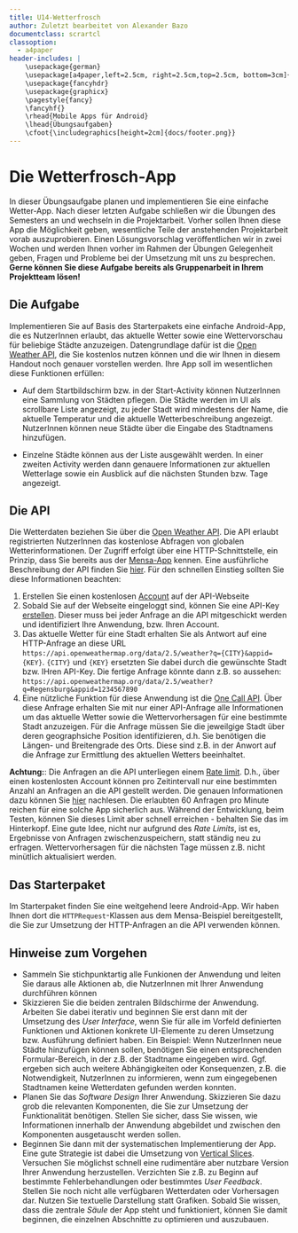 ```yaml
---
title: U14-Wetterfrosch
author: Zuletzt bearbeitet von Alexander Bazo
documentclass: scrartcl
classoption:
  - a4paper
header-includes: |
    \usepackage{german} 
    \usepackage[a4paper,left=2.5cm, right=2.5cm,top=2.5cm, bottom=3cm]{geometry}
    \usepackage{fancyhdr}
    \usepackage{graphicx}
    \pagestyle{fancy}
    \fancyhf{}
    \rhead{Mobile Apps für Android}
    \lhead{Übungsaufgaben}
    \cfoot{\includegraphics[height=2cm]{docs/footer.png}}
---
```


# Die Wetterfrosch-App

In dieser Übungsaufgabe planen und implementieren Sie eine einfache Wetter-App. Nach dieser letzten Aufgabe schließen wir die Übungen des Semesters an und wechseln in die Projektarbeit. Vorher sollen Ihnen diese App die Möglichkeit geben, wesentliche Teile der anstehenden Projektarbeit vorab auszuprobieren. Einen Lösungsvorschlag veröffentlichen wir in zwei Wochen und werden Ihnen vorher im Rahmen der Übungen Gelegenheit geben, Fragen und Probleme bei der Umsetzung mit uns zu besprechen. **Gerne können Sie diese Aufgabe bereits als Gruppenarbeit in Ihrem Projektteam lösen!**

## Die Aufgabe

Implementieren Sie auf Basis des Starterpakets eine einfache Android-App, die es NutzerInnen erlaubt, das aktuelle Wetter sowie eine Wettervorschau für beliebige Städte anzuzeigen. Datengrundlage dafür ist die [Open Weather API](https://openweathermap.org/api), die Sie kostenlos nutzen können und die wir Ihnen in diesem Handout noch genauer vorstellen werden. Ihre App soll im wesentlichen diese Funktionen erfüllen:

- Auf dem Startbildschirm bzw. in der Start-Activity können NutzerInnen eine Sammlung von Städten pflegen. Die Städte werden im UI als scrollbare Liste angezeigt, zu jeder Stadt wird mindestens der Name, die aktuelle Temperatur und die aktuelle Wetterbeschreibung angezeigt. NutzerInnen können neue Städte über die Eingabe des Stadtnamens hinzufügen.

- Einzelne Städte können aus der Liste ausgewählt werden. In einer zweiten Activity werden dann genauere Informationen zur aktuellen Wetterlage sowie ein Ausblick auf die nächsten Stunden bzw. Tage angezeigt.

## Die API

Die Wetterdaten beziehen Sie über die [Open Weather API](https://openweathermap.org/api). Die API erlaubt registrierten NutzerInnen das kostenlose Abfragen von globalen  Wetterinformationen. Der Zugriff erfolgt über eine HTTP-Schnittstelle, ein Prinzip, dass Sie bereits aus der [Mensa-App](https://github.com/Android-Regensburg/D07-MensaApp/archive/master.zip) kennen. Eine ausführliche Beschreibung der API finden Sie [hier](https://openweathermap.org/api). Für den schnellen Einstieg sollten Sie diese Informationen beachten:

1. Erstellen Sie einen kostenlosen [Account](https://home.openweathermap.org/users/sign_up) auf der API-Webseite
2. Sobald Sie auf der Webseite eingeloggt sind, können Sie eine API-Key [erstellen](https://home.openweathermap.org/api_keys). Dieser muss bei jeder Anfrage an die API mitgeschickt werden und identifiziert Ihre Anwendung, bzw. Ihren Account. 
3. Das aktuelle Wetter für eine Stadt erhalten Sie als Antwort auf eine HTTP-Anfrage an diese URL `https://api.openweathermap.org/data/2.5/weather?q={CITY}&appid={KEY}`. `{CITY}` und `{KEY}` ersetzten Sie dabei durch die gewünschte Stadt bzw. IHren API-Key. Die fertige Anfrage könnte dann z.B. so aussehen: `https://api.openweathermap.org/data/2.5/weather?q=Regensburg&appid=1234567890`
4. Eine nützliche Funktion für diese Anwendung ist die [One Call API](https://openweathermap.org/api/one-call-api). Über diese Anfrage erhalten Sie mit nur einer API-Anfrage alle Informationen um das aktuelle Wetter sowie die Wettervorhersagen für eine bestimmte Stadt anzuzeigen. Für die Anfrage müssen Sie die jeweilgige Stadt über deren geographsiche Position identifizieren, d.h. Sie benötigen die Längen- und Breitengrade des Orts. Diese sind z.B. in der Anwort auf die Anfrage zur Ermittlung des aktuellen Wetters beeinhaltet.

**Achtung:**: Die Anfragen an die API unterliegen einem [Rate limit](https://en.wikipedia.org/wiki/Rate_limiting). D.h., über einen kostenlosten Account können pro Zeitintervall nur eine bestimmten Anzahl an Anfragen an die API gestellt werden. Die genauen Informationen dazu können Sie [hier](https://openweathermap.org/price) nachlesen. Die erlaubten 60 Anfragen pro Minute reichen für eine solche App sicherlich aus. Während der Entwicklung, beim Testen, können Sie dieses Limit aber schnell erreichen - behalten Sie das im Hinterkopf. Eine gute Idee, nicht nur aufgrund des *Rate Limits*, ist es, Ergebnisse von Anfragen zwischenzuspeichern, statt ständig neu zu erfragen. Wettervorhersagen für die nächsten Tage müssen z.B. nicht minütlich aktualisiert werden.

## Das Starterpaket

Im Starterpaket finden Sie eine weitgehend leere Android-App. Wir haben Ihnen dort die `HTTPRequest`-Klassen aus dem Mensa-Beispiel bereitgestellt, die Sie zur Umsetzung der HTTP-Anfragen an die API verwenden können.

## Hinweise zum Vorgehen

- Sammeln Sie stichpunktartig alle Funkionen der Anwendung und leiten Sie daraus alle Aktionen ab, die NutzerInnen mit Ihrer Anwendung durchführen können
- Skizzieren Sie die beiden zentralen Bildschirme der Anwendung. Arbeiten Sie dabei iterativ und beginnen Sie erst dann mit der Umsetzung des *User Interface*, wenn Sie für alle im Vorfeld definierten Funktionen und Aktionen konkrete UI-Elemente zu deren Umsetzung bzw. Ausführung definiert haben. Ein Beispiel: Wenn NutzerInnen neue Städte hinzufügen können sollen, benötigen Sie einen entsprechenden Formular-Bereich, in der z.B. der Stadtname eingegeben wird. Ggf. ergeben sich auch weitere Abhängigkeiten oder Konsequenzen, z.B. die Notwendigkeit, NutzerInnen zu informieren, wenn zum eingegebenen Stadtnamen keine Wetterdaten gefunden werden konnten.
- Planen Sie das *Software Design* Ihrer Anwendung. Skizzieren Sie dazu grob die relevanten Komponenten, die Sie zur Umsetzung der Funktionalität benötigen. Stellen Sie sicher, dass Sie wissen, wie Informationen innerhalb der Anwendung abgebildet und zwischen den Komponenten ausgetauscht werden sollen.
- Beginnen Sie dann mit der systematischen Implementierung der App. Eine gute Strategie ist dabei die Umsetzung von [Vertical Slices](https://en.wikipedia.org/wiki/Vertical_slice). Versuchen Sie möglichst schnell eine rudimentäre aber nutzbare Version Ihrer Anwendung herzustellen. Verzichten Sie z.B. zu Beginn auf bestimmte Fehlerbehandlungen oder bestimmtes *User Feedback*. Stellen Sie noch nicht alle verfügbaren Wetterdaten oder Vorhersagen dar. Nutzen Sie textuelle Darstellung statt Grafiken. Sobald Sie wissen, dass die zentrale *Säule* der App steht und funktioniert, können Sie damit beginnen, die einzelnen Abschnitte zu optimieren und auszubauen. 

